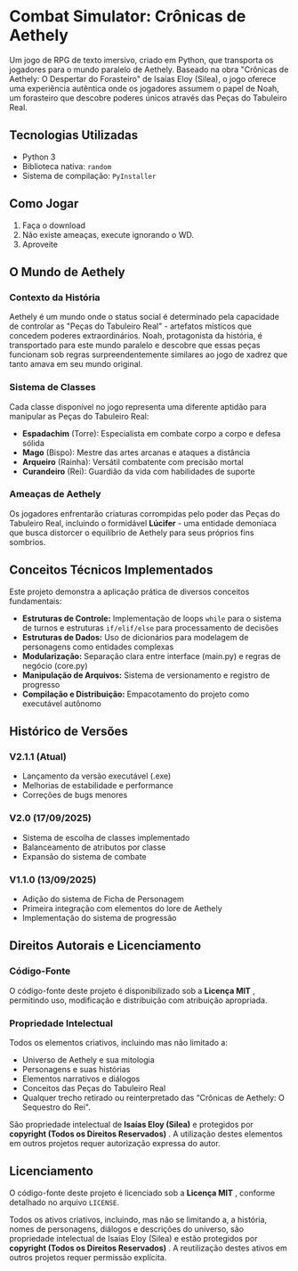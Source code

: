 # Combat Simulator: Crônicas de Aethely

Um jogo de RPG de texto imersivo, criado em Python, que transporta os jogadores para o mundo paralelo de Aethely. Baseado na obra "Crônicas de Aethely: O Despertar do Forasteiro" de Isaías Eloy (Silea), o jogo oferece uma experiência autêntica onde os jogadores assumem o papel de Noah, um forasteiro que descobre poderes únicos através das Peças do Tabuleiro Real.

## Tecnologias Utilizadas

* Python 3
* Biblioteca nativa: `random`
* Sistema de compilação: ``PyInstaller``

## Como Jogar

1. Faça o download
2. Não existe ameaças, execute ignorando o WD.
3. Aproveite

## O Mundo de Aethely

### Contexto da História

Aethely é um mundo onde o status social é determinado pela capacidade de controlar as "Peças do Tabuleiro Real" - artefatos místicos que concedem poderes extraordinários. Noah, protagonista da história, é transportado para este mundo paralelo e descobre que essas peças funcionam sob regras surpreendentemente similares ao jogo de xadrez que tanto amava em seu mundo original.

### Sistema de Classes

Cada classe disponível no jogo representa uma diferente aptidão para manipular as Peças do Tabuleiro Real:

* **Espadachim** (Torre): Especialista em combate corpo a corpo e defesa sólida
* **Mago** (Bispo): Mestre das artes arcanas e ataques a distância
* **Arqueiro** (Rainha): Versátil combatente com precisão mortal
* **Curandeiro** (Rei): Guardião da vida com habilidades de suporte

### Ameaças de Aethely

Os jogadores enfrentarão criaturas corrompidas pelo poder das Peças do Tabuleiro Real, incluindo o formidável **Lúcifer** - uma entidade demoníaca que busca distorcer o equilíbrio de Aethely para seus próprios fins sombrios.

## Conceitos Técnicos Implementados

Este projeto demonstra a aplicação prática de diversos conceitos fundamentais:

* **Estruturas de Controle:** Implementação de loops `while` para o sistema de turnos e estruturas `if/elif/else` para processamento de decisões
* **Estruturas de Dados:** Uso de dicionários para modelagem de personagens como entidades complexas
* **Modularização:** Separação clara entre interface (main.py) e regras de negócio (core.py)
* **Manipulação de Arquivos:** Sistema de versionamento e registro de progresso
* **Compilação e Distribuição:** Empacotamento do projeto como executável autônomo

## Histórico de Versões

### V2.1.1 (Atual)

* Lançamento da versão executável (.exe)
* Melhorias de estabilidade e performance
* Correções de bugs menores

### V2.0 (17/09/2025)

* Sistema de escolha de classes implementado
* Balanceamento de atributos por classe
* Expansão do sistema de combate

### V1.1.0 (13/09/2025)

* Adição do sistema de Ficha de Personagem
* Primeira integração com elementos do lore de Aethely
* Implementação do sistema de progressão

## Direitos Autorais e Licenciamento

### Código-Fonte

O código-fonte deste projeto é disponibilizado sob a  **Licença MIT** , permitindo uso, modificação e distribuição com atribuição apropriada.

### Propriedade Intelectual

Todos os elementos criativos, incluindo mas não limitado a:

* Universo de Aethely e sua mitologia
* Personagens e suas histórias
* Elementos narrativos e diálogos
* Conceitos das Peças do Tabuleiro Real
* Qualquer trecho retirado ou reinterpretado das “Crônicas de Aethely: O Sequestro do Rei".

São propriedade intelectual de **Isaías Eloy (Silea)** e protegidos por  **copyright (Todos os Direitos Reservados)** . A utilização destes elementos em outros projetos requer autorização expressa do autor.

## Licenciamento

O código-fonte deste projeto é licenciado sob a  **Licença MIT** , conforme detalhado no arquivo `LICENSE`.

Todos os ativos criativos, incluindo, mas não se limitando a, a história, nomes de personagens, diálogos e descrições do universo, são propriedade intelectual de Isaías Eloy (Silea) e estão protegidos por  **copyright (Todos os Direitos Reservados)** . A reutilização destes ativos em outros projetos requer permissão explícita.
